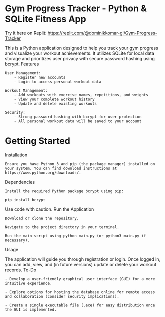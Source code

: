 # Gym Progress Tracker - Python & SQLite Fitness App

Try it here on Replit: https://replit.com/@dominikkomar-gi/Gym-Progress-Tracker

This is a Python application designed to help you track your gym progress and visualize your workout achievements. It utilizes SQLite for local data storage and prioritizes user privacy with secure password hashing using bcrypt.
Features

    User Management:
        - Register new accounts
        - Login to access personal workout data
        
    Workout Management:
        - Add workouts with exercise names, repetitions, and weights
        - View your complete workout history
        - Update and delete existing workouts
        
    Security:
        - Strong password hashing with bcrypt for user protection
        - All personal workout data will be saved to your account

# Getting Started

Installation

    Ensure you have Python 3 and pip (the package manager) installed on your system. You can find download instructions at https://www.python.org/downloads/.

Dependencies

    Install the required Python package bcrypt using pip:
    
    pip install bcrypt


Use code with caution.
Run the Application

    Download or clone the repository.
    
    Navigate to the project directory in your terminal.
    
    Run the main script using python main.py (or python3 main.py if necessary).

Usage

The application will guide you through registration or login. Once logged in, you can add, view, and (in future versions) update or delete your workout records.
To-Do

    - Develop a user-friendly graphical user interface (GUI) for a more intuitive experience.
    
    - Explore options for hosting the database online for remote access and collaboration (consider security implications).
    
    - Create a single executable file (.exe) for easy distribution once the GUI is implemented.

